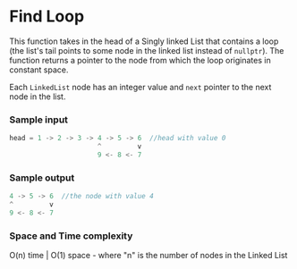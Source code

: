 # Find Loop

This function takes in the head of a Singly linked List that contains a loop (the list's tail points to some node in the linked list instead of `nullptr`). The function returns a pointer to the node from which the loop originates in constant space. 

Each `LinkedList` node has an integer value and `next` pointer to the next node in the list.

### Sample input
```javascript
head = 1 -> 2 -> 3 -> 4 -> 5 -> 6  //head with value 0
                      ^         v
                      9 <- 8 <- 7
```
### Sample output
```javascript
4 -> 5 -> 6  //the node with value 4
^         v
9 <- 8 <- 7 
```
### Space and Time complexity

O(n) time | O(1) space - where "n" is the number of nodes in the Linked List
